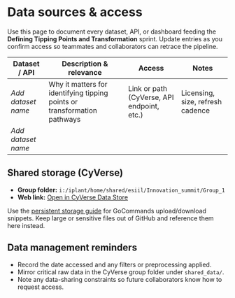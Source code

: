 # Data sources & access

Use this page to document every dataset, API, or dashboard feeding the **Defining Tipping Points and Transformation** sprint. Update entries as you confirm access so teammates and collaborators can retrace the pipeline.

| Dataset / API | Description & relevance | Access | Notes |
|---------------|------------------------|--------|-------|
| _Add dataset name_ | Why it matters for identifying tipping points or transformation pathways | Link or path (CyVerse, API endpoint, etc.) | Licensing, size, refresh cadence |
| _Add dataset name_ | | | |

## Shared storage (CyVerse)
- **Group folder:** `i:/iplant/home/shared/esiil/Innovation_summit/Group_1`
- **Web link:** [Open in CyVerse Data Store](https://de.cyverse.org/data/ds/iplant/home/shared/esiil/Innovation_summit/Group_1)

Use the [persistent storage guide](instructions/save-to-persistent-storage.md) for GoCommands upload/download snippets. Keep large or sensitive files out of GitHub and reference them here instead.

## Data management reminders
- Record the date accessed and any filters or preprocessing applied.
- Mirror critical raw data in the CyVerse group folder under `shared_data/`.
- Note any data-sharing constraints so future collaborators know how to request access.
